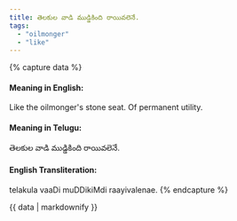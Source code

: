 ```yaml
---
title: తెలకుల వాడి ముడ్డికింది రాయివలెనే.
tags:
  - "oilmonger"
  - "like"
---
```


{% capture data %}
#### Meaning in English:
Like the oilmonger's stone seat.
Of permanent utility.

#### Meaning in Telugu:
తెలకుల వాడి ముడ్డికింది రాయివలెనే.

#### English Transliteration:
telakula vaaDi muDDikiMdi raayivalenae.
{% endcapture %}

<div class="notice">{{ data | markdownify }}</div>

